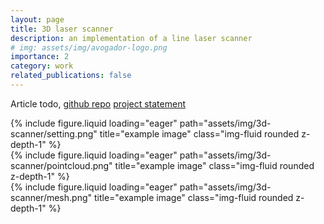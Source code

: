 ```yaml
---
layout: page
title: 3D laser scanner
description: an implementation of a line laser scanner
# img: assets/img/avogador-logo.png
importance: 2
category: work
related_publications: false
---
```


Article todo, [github repo](https://github.com/Gotti27/3d-scanner) [project statement](https://github.com/Gotti27/3d-scanner/blob/master/2023_Geometric_and_3D_Computer_Vision_Final_Project.pdf)

<div class="row">
    <div class="col-sm mt-3 mt-md-0">
        {% include figure.liquid loading="eager" path="assets/img/3d-scanner/setting.png" title="example image" class="img-fluid rounded z-depth-1" %}
    </div>
    <div class="col-sm mt-3 mt-md-0">
        {% include figure.liquid loading="eager" path="assets/img/3d-scanner/pointcloud.png" title="example image" class="img-fluid rounded z-depth-1" %}
    </div>
    <div class="col-sm mt-3 mt-md-0">
        {% include figure.liquid loading="eager" path="assets/img/3d-scanner/mesh.png" title="example image" class="img-fluid rounded z-depth-1" %}
    </div>
</div>

<!--

Once the laser plane equation and the camera pose are estimated, the laser edge on the object identifies the intersection between camera rays and the laser plane and it is possible to retrieve the 3D coordinates of those points wrt the plate reference system. The plate rotation makes possible to complete the object scan.
-->
